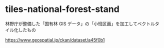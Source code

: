 # tiles-national-forest-stand

林野庁が整備した「国有林 GIS データ」の「小班区画」を加工してベクトルタイル化したもの

https://www.geospatial.jp/ckan/dataset/a45f0b1
